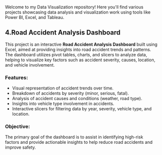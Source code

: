 Welcome to my Data Visualization repository! Here you'll find various projects showcasing data analysis and visualization work using tools like Power BI, Excel, and Tableau.

## 4.Road Accident Analysis Dashboard

This project is an interactive **Road Accident Analysis Dashboard** built using Excel, aimed at providing insights into road accident trends and patterns. The dashboard utilizes pivot tables, charts, and slicers to analyze data, helping to visualize key factors such as accident severity, causes, location, and vehicle involvement.

### Features:
- Visual representation of accident trends over time.
- Breakdown of accidents by severity (minor, serious, fatal).
- Analysis of accident causes and conditions (weather, road type).
- Insights into vehicle type involvement in accidents.
- Interactive slicers for filtering data by year, severity, vehicle type, and location.

### Objective:
The primary goal of the dashboard is to assist in identifying high-risk factors and provide actionable insights to help reduce road accidents and improve safety.

